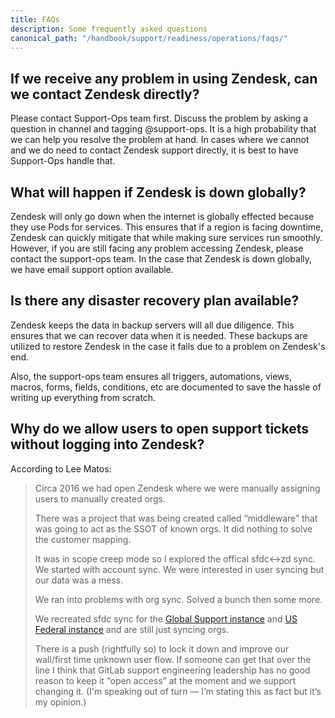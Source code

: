 ```yaml
---
title: FAQs
description: Some frequently asked questions
canonical_path: "/handbook/support/readiness/operations/faqs/"
---
```


## If we receive any problem in using Zendesk, can we contact Zendesk directly?

Please contact Support-Ops team first. Discuss the problem by asking a question
in channel and tagging @support-ops. It is a high probability that we can help
you resolve the problem at hand. In cases where we cannot and we do need to
contact Zendesk support directly, it is best to have Support-Ops handle that.

## What will happen if Zendesk is down globally?

Zendesk will only go down when the internet is globally effected because they
use Pods for services. This ensures that if a region is facing downtime, Zendesk
can quickly mitigate that while making sure services run smoothly. However, if
you are still facing any problem accessing Zendesk, please contact the
support-ops team. In the case that Zendesk is down globally, we have email
support option available.

## Is there any disaster recovery plan available?

Zendesk keeps the data in backup servers will all due diligence. This ensures
that we can recover data when it is needed. These backups are utilized to
restore Zendesk in the case it fails due to a problem on Zendesk's end.

Also, the support-ops team ensures all triggers, automations, views, macros,
forms, fields, conditions, etc are documented to save the hassle of writing up
everything from scratch.

## Why do we allow users to open support tickets without logging into Zendesk?

According to Lee Matos:

> Circa 2016 we had open Zendesk where we were manually assigning users to manually created orgs.
>
> There was a project that was being created called “middleware” that was going to act as the SSOT of known orgs. It did nothing to solve the customer mapping.
>
> It was in scope creep mode so I explored the offical sfdc<->zd sync. We started with account sync. We were interested in user syncing but our data was a mess.
>
> We ran into problems with org sync. Solved a bunch then some more.
>
> We recreated sfdc sync for the [Global Support instance](/handbook/support/support-ops/responsibilities.html#account---organization-sync-from-salesforce) and [US Federal instance](/handbook/support/support-ops/responsibilities.html#sfdcus-federal-zendesk-sync) and are still just syncing orgs.
>
> There is a push (rightfully so) to lock it down and improve our wall/first time unknown user flow. If someone can get that over the line I think that GitLab support engineering leadership has no good reason to keep it “open access” at the moment and we support changing it. (I'm speaking out of turn — I’m stating this as fact but it’s my opinion.)
